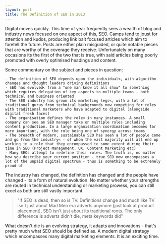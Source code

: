 ```yaml
---
layout: post
title: The Definition of SEO in 2013
---
```

Digital moves quickly. This time of year frequently sees a wealth of blog and industry news focused on one aspect of this, SEO. Camps tend to joust for attention and kudos, producing link bait focused articles which aim to foretell the future. Posts are either plain misguided, or quite notable pieces that are worthy of the coverage they receive. Unfortunately on many occasions its the first of the two that is true, with said articles being poorly promoted with overly optimised headings and content.

Some commentary on the subject and pieces in question;

	- The definition of SEO depends upon the individual<, with algorithm changes and thought leaders driving definitions
	- SEO has evolved< from a "one man know it all show" to something which requires delegation of key aspects to multiple teams - both technical and business oriented
	- The SEO industry has grown its marketing legs<, with a lot of traditional gurus from technical backgrounds now competing for roles with traditional marketers who have adapted to digital (alongside digital fresh faces)
	- The organisation defines the role< in many instances. A small company can see an SEO manager take on multiple roles including content production. In a large organisation coordination becomes far more important, with the role being one of synergy across teams
	- The breadth of modern, sustainable SEO has seen a lot of people come and go from the industry< - of whom the vast majority will all end up working in a role that they encompassed to some extent during their time in SEO (Project Management, UX, Content Marketing etc)
	- Many SEOs attempt to redefine their role<. The truth is, no matter how you describe your current position - true SEO now encompasses a lot of the unpaid digital spectrum - thus is something to be extremely proud of

The industry has changed, the definition has changed and the people have changed - its a form of natural evolution. No matter whether your strengths are routed in technical understanding or marketing prowess, you can still excel as both are still vastly important.

> "If SEO is dead, then so is TV. Definitions change and much like TV isn't just about Mad Men era adverts anymore (just look at product placement), SEO isn't just about its traditional roots. The only difference is adverts didn't die, meta keywords did"

What doesn't die is an evolving strategy, it adapts and innovations - that's pretty much what SEO should be defined as. A modern digital strategy which encompasses many digital marketing elements. It is an exciting time.
